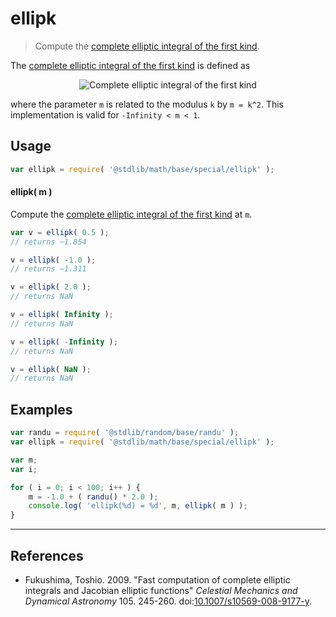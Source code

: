 <!--

@license Apache-2.0

Copyright (c) 2019 The Stdlib Authors.

Licensed under the Apache License, Version 2.0 (the "License");
you may not use this file except in compliance with the License.
You may obtain a copy of the License at

   http://www.apache.org/licenses/LICENSE-2.0

Unless required by applicable law or agreed to in writing, software
distributed under the License is distributed on an "AS IS" BASIS,
WITHOUT WARRANTIES OR CONDITIONS OF ANY KIND, either express or implied.
See the License for the specific language governing permissions and
limitations under the License.

-->

# ellipk

> Compute the [complete elliptic integral of the first kind][complete-elliptic-integral-first-kind].

<section class="intro">

The [complete elliptic integral of the first kind][complete-elliptic-integral-first-kind] is defined as

<!-- <equation class="equation" label="eq:complete_elliptic_integral_first_kind" align="center" raw="K(m)=\int_0^\tfrac{\pi}{2} \frac{d\theta}{\sqrt{1-m \sin^2\theta}}" alt="Complete elliptic integral of the first kind"> -->

<div class="equation" align="center" data-raw-text="K(m)=\int_0^\tfrac{\pi}{2} \frac{d\theta}{\sqrt{1-m \sin^2\theta}}" data-equation="eq:complete_elliptic_integral_first_kind">
    <img src="https://cdn.rawgit.com/stdlib-js/stdlib/80a9d0d3169cbce87ef9e363b94d7806d7cc1f9f/lib/node_modules/@stdlib/math/base/special/ellipk/docs/img/equation_complete_elliptic_integral_first_kind.svg" alt="Complete elliptic integral of the first kind">
    <br>
</div>

<!-- </equation> -->

where the parameter `m` is related to the modulus `k` by `m = k^2`. This implementation is valid for `-Infinity < m < 1`.

</section>

<!-- /.intro -->

<section class="usage">

## Usage

```javascript
var ellipk = require( '@stdlib/math/base/special/ellipk' );
```

#### ellipk( m )

Compute the [complete elliptic integral of the first kind][complete-elliptic-integral-first-kind] at `m`.

```javascript
var v = ellipk( 0.5 );
// returns ~1.854

v = ellipk( -1.0 );
// returns ~1.311

v = ellipk( 2.0 );
// returns NaN

v = ellipk( Infinity );
// returns NaN

v = ellipk( -Infinity );
// returns NaN

v = ellipk( NaN );
// returns NaN
```

</section>

<!-- /.usage -->

<section class="examples">

## Examples

<!-- eslint no-undef: "error" -->

```javascript
var randu = require( '@stdlib/random/base/randu' );
var ellipk = require( '@stdlib/math/base/special/ellipk' );

var m;
var i;

for ( i = 0; i < 100; i++ ) {
    m = -1.0 + ( randu() * 2.0 );
    console.log( 'ellipk(%d) = %d', m, ellipk( m ) );
}
```

</section>

<!-- /.examples -->

* * *

<section class="references">

## References

-   Fukushima, Toshio. 2009. "Fast computation of complete elliptic integrals and Jacobian elliptic functions" _Celestial Mechanics and Dynamical Astronomy_ 105. 245-260. doi:[10.1007/s10569-008-9177-y][@fukushima:2009]. 

</section>

<!-- /.references -->

<section class="links">

[complete-elliptic-integral-first-kind]: https://en.wikipedia.org/wiki/Elliptic_integral#Complete_elliptic_integral_of_the_first_kind

[@fukushima:2009]: https://dx.doi.org/10.1007/s10569-008-9177-y

</section>

<!-- /.links -->
